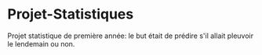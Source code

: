 # Projet-Statistiques
Projet statistique de première année: le but était de prédire s'il allait pleuvoir le lendemain ou non. 

